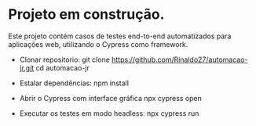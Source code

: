 # Projeto em construção.

Este projeto contém casos de testes end-to-end automatizados para aplicações web, utilizando o Cypress como framework.

* Clonar repositorio: 
git clone https://github.com/Rinaldo27/automacao-jr.git
cd automacao-jr

* Estalar dependências:
 npm install

* Abrir o Cypress com interface gráfica 
npx cypress open

* Executar os testes em modo headless:
npx cypress run


